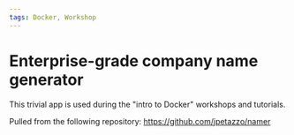 ```yaml
---
tags: Docker, Workshop
---
```


# Enterprise-grade company name generator

This trivial app is used during the "intro to Docker" workshops and tutorials.

Pulled from the following repository: https://github.com/jpetazzo/namer
